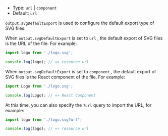 - Type: `url` | `component`
- Default: `url`

`output.svgDefaultExport` is used to configure the default export type of SVG files.

When `output.svgDefaultExport` is set to `url` , the default export of SVG files is the URL of the file. For example:

```js
import logo from './logo.svg';

console.log(logo); // => resource url
```

When `output.svgDefaultExport` is set to `component` , the default export of SVG files is the React component of the file. For example:

```js
import Logo from './logo.svg';

console.log(Logo); // => React Component
```

At this time, you can also specify the `?url` query to import the URL, for example:

```js
import logo from './logo.svg?url';

console.log(logo); // => resource url
```
